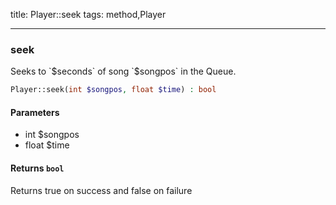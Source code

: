 title: Player::seek
tags: method,Player

---

<div class="method">
<h3 class="method-name">seek</h3>
<p>Seeks to `$seconds` of song `$songpos` in the Queue.</p>

```php
Player::seek(int $songpos, float $time) : bool
```

#### Parameters

*  int $songpos
*  float $time


#### Returns `bool`

Returns true on success and false on failure


</div>